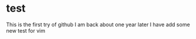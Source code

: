 test
====
This is the first try of github
I am back about one year later
I have add some new test for vim
